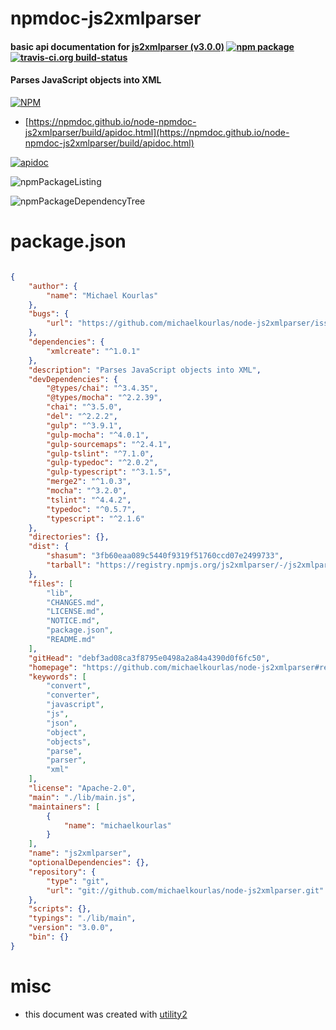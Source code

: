 # npmdoc-js2xmlparser

#### basic api documentation for  [js2xmlparser (v3.0.0)](https://github.com/michaelkourlas/node-js2xmlparser#readme)  [![npm package](https://img.shields.io/npm/v/npmdoc-js2xmlparser.svg?style=flat-square)](https://www.npmjs.org/package/npmdoc-js2xmlparser) [![travis-ci.org build-status](https://api.travis-ci.org/npmdoc/node-npmdoc-js2xmlparser.svg)](https://travis-ci.org/npmdoc/node-npmdoc-js2xmlparser)

#### Parses JavaScript objects into XML

[![NPM](https://nodei.co/npm/js2xmlparser.png?downloads=true&downloadRank=true&stars=true)](https://www.npmjs.com/package/js2xmlparser)

- [https://npmdoc.github.io/node-npmdoc-js2xmlparser/build/apidoc.html](https://npmdoc.github.io/node-npmdoc-js2xmlparser/build/apidoc.html)

[![apidoc](https://npmdoc.github.io/node-npmdoc-js2xmlparser/build/screenCapture.buildCi.browser.%252Ftmp%252Fbuild%252Fapidoc.html.png)](https://npmdoc.github.io/node-npmdoc-js2xmlparser/build/apidoc.html)

![npmPackageListing](https://npmdoc.github.io/node-npmdoc-js2xmlparser/build/screenCapture.npmPackageListing.svg)

![npmPackageDependencyTree](https://npmdoc.github.io/node-npmdoc-js2xmlparser/build/screenCapture.npmPackageDependencyTree.svg)



# package.json

```json

{
    "author": {
        "name": "Michael Kourlas"
    },
    "bugs": {
        "url": "https://github.com/michaelkourlas/node-js2xmlparser/issues"
    },
    "dependencies": {
        "xmlcreate": "^1.0.1"
    },
    "description": "Parses JavaScript objects into XML",
    "devDependencies": {
        "@types/chai": "^3.4.35",
        "@types/mocha": "^2.2.39",
        "chai": "^3.5.0",
        "del": "^2.2.2",
        "gulp": "^3.9.1",
        "gulp-mocha": "^4.0.1",
        "gulp-sourcemaps": "^2.4.1",
        "gulp-tslint": "^7.1.0",
        "gulp-typedoc": "^2.0.2",
        "gulp-typescript": "^3.1.5",
        "merge2": "^1.0.3",
        "mocha": "^3.2.0",
        "tslint": "^4.4.2",
        "typedoc": "^0.5.7",
        "typescript": "^2.1.6"
    },
    "directories": {},
    "dist": {
        "shasum": "3fb60eaa089c5440f9319f51760ccd07e2499733",
        "tarball": "https://registry.npmjs.org/js2xmlparser/-/js2xmlparser-3.0.0.tgz"
    },
    "files": [
        "lib",
        "CHANGES.md",
        "LICENSE.md",
        "NOTICE.md",
        "package.json",
        "README.md"
    ],
    "gitHead": "debf3ad08ca3f8795e0498a2a84a4390d0f6fc50",
    "homepage": "https://github.com/michaelkourlas/node-js2xmlparser#readme",
    "keywords": [
        "convert",
        "converter",
        "javascript",
        "js",
        "json",
        "object",
        "objects",
        "parse",
        "parser",
        "xml"
    ],
    "license": "Apache-2.0",
    "main": "./lib/main.js",
    "maintainers": [
        {
            "name": "michaelkourlas"
        }
    ],
    "name": "js2xmlparser",
    "optionalDependencies": {},
    "repository": {
        "type": "git",
        "url": "git://github.com/michaelkourlas/node-js2xmlparser.git"
    },
    "scripts": {},
    "typings": "./lib/main",
    "version": "3.0.0",
    "bin": {}
}
```



# misc
- this document was created with [utility2](https://github.com/kaizhu256/node-utility2)

